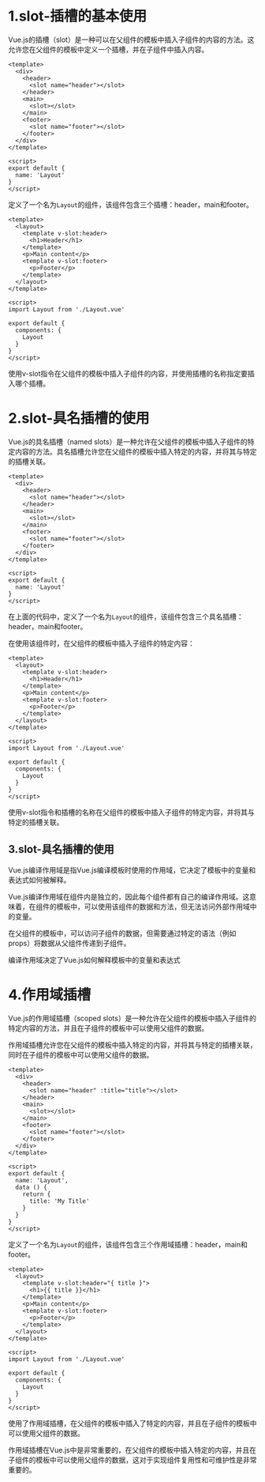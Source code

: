 # 1.slot-插槽的基本使用

Vue.js的插槽（slot）是一种可以在父组件的模板中插入子组件的内容的方法。这允许您在父组件的模板中定义一个插槽，并在子组件中插入内容。

```vue
<template>
  <div>
    <header>
      <slot name="header"></slot>
    </header>
    <main>
      <slot></slot>
    </main>
    <footer>
      <slot name="footer"></slot>
    </footer>
  </div>
</template>

<script>
export default {
  name: 'Layout'
}
</script>

```

定义了一个名为`Layout`的组件，该组件包含三个插槽：header，main和footer。

```vue
<template>
  <layout>
    <template v-slot:header>
      <h1>Header</h1>
    </template>
    <p>Main content</p>
    <template v-slot:footer>
      <p>Footer</p>
    </template>
  </layout>
</template>

<script>
import Layout from './Layout.vue'

export default {
  components: {
    Layout
  }
}
</script>

```

使用v-slot指令在父组件的模板中插入子组件的内容，并使用插槽的名称指定要插入哪个插槽。



# 2.slot-具名插槽的使用

Vue.js的具名插槽（named slots）是一种允许在父组件的模板中插入子组件的特定内容的方法。具名插槽允许您在父组件的模板中插入特定的内容，并将其与特定的插槽关联。

```vue
<template>
  <div>
    <header>
      <slot name="header"></slot>
    </header>
    <main>
      <slot></slot>
    </main>
    <footer>
      <slot name="footer"></slot>
    </footer>
  </div>
</template>

<script>
export default {
  name: 'Layout'
}
</script>

```

在上面的代码中，定义了一个名为`Layout`的组件，该组件包含三个具名插槽：header，main和footer。

在使用该组件时，在父组件的模板中插入子组件的特定内容：

```vue
<template>
  <layout>
    <template v-slot:header>
      <h1>Header</h1>
    </template>
    <p>Main content</p>
    <template v-slot:footer>
      <p>Footer</p>
    </template>
  </layout>
</template>

<script>
import Layout from './Layout.vue'

export default {
  components: {
    Layout
  }
}
</script>

```

使用v-slot指令和插槽的名称在父组件的模板中插入子组件的特定内容，并将其与特定的插槽关联。





## 3.slot-具名插槽的使用

Vue.js编译作用域是指Vue.js编译模板时使用的作用域，它决定了模板中的变量和表达式如何被解释。

Vue.js编译作用域在组件内是独立的，因此每个组件都有自己的编译作用域。这意味着，在组件的模板中，可以使用该组件的数据和方法，但无法访问外部作用域中的变量。

在父组件的模板中，可以访问子组件的数据，但需要通过特定的语法（例如props）将数据从父组件传递到子组件。

编译作用域决定了Vue.js如何解释模板中的变量和表达式



# 4.作用域插槽

Vue.js的作用域插槽（scoped slots）是一种允许在父组件的模板中插入子组件的特定内容的方法，并且在子组件的模板中可以使用父组件的数据。

作用域插槽允许您在父组件的模板中插入特定的内容，并将其与特定的插槽关联，同时在子组件的模板中可以使用父组件的数据。

```vue
<template>
  <div>
    <header>
      <slot name="header" :title="title"></slot>
    </header>
    <main>
      <slot></slot>
    </main>
    <footer>
      <slot name="footer"></slot>
    </footer>
  </div>
</template>

<script>
export default {
  name: 'Layout',
  data () {
    return {
      title: 'My Title'
    }
  }
}
</script>

```

定义了一个名为`Layout`的组件，该组件包含三个作用域插槽：header，main和footer。

```vue
<template>
  <layout>
    <template v-slot:header="{ title }">
      <h1>{{ title }}</h1>
    </template>
    <p>Main content</p>
    <template v-slot:footer>
      <p>Footer</p>
    </template>
  </layout>
</template>

<script>
import Layout from './Layout.vue'

export default {
  components: {
    Layout
  }
}
</script>

```

使用了作用域插槽，在父组件的模板中插入了特定的内容，并且在子组件的模板中可以使用父组件的数据。

作用域插槽在Vue.js中是非常重要的，在父组件的模板中插入特定的内容，并且在子组件的模板中可以使用父组件的数据，这对于实现组件复用性和可维护性是非常重要的。